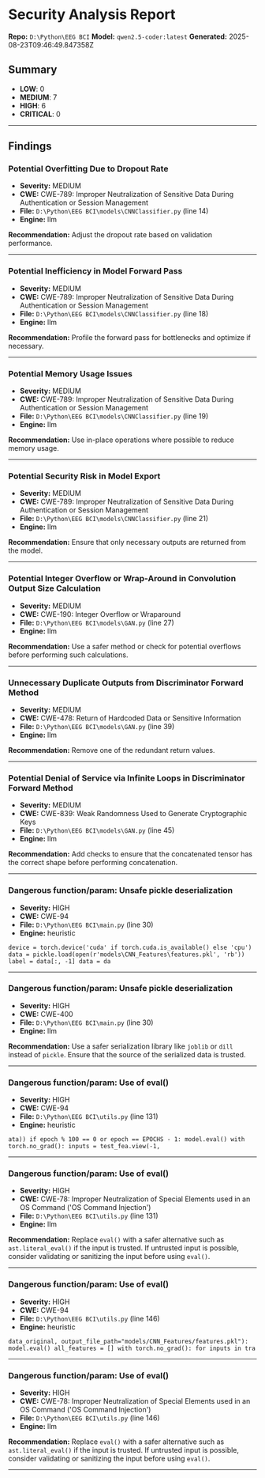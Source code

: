 # Security Analysis Report

**Repo:** `D:\Python\EEG BCI`  **Model:** `qwen2.5-coder:latest`  **Generated:** 2025-08-23T09:46:49.847358Z

## Summary

- **LOW**: 0
- **MEDIUM**: 7
- **HIGH**: 6
- **CRITICAL**: 0

---

## Findings

### Potential Overfitting Due to Dropout Rate 
- **Severity:** MEDIUM
- **CWE:** CWE-789: Improper Neutralization of Sensitive Data During Authentication or Session Management
- **File:** `D:\Python\EEG BCI\models\CNNClassifier.py` (line 14)
- **Engine:** llm

**Recommendation:** Adjust the dropout rate based on validation performance.

---

### Potential Inefficiency in Model Forward Pass 
- **Severity:** MEDIUM
- **CWE:** CWE-789: Improper Neutralization of Sensitive Data During Authentication or Session Management
- **File:** `D:\Python\EEG BCI\models\CNNClassifier.py` (line 18)
- **Engine:** llm

**Recommendation:** Profile the forward pass for bottlenecks and optimize if necessary.

---

### Potential Memory Usage Issues 
- **Severity:** MEDIUM
- **CWE:** CWE-789: Improper Neutralization of Sensitive Data During Authentication or Session Management
- **File:** `D:\Python\EEG BCI\models\CNNClassifier.py` (line 19)
- **Engine:** llm

**Recommendation:** Use in-place operations where possible to reduce memory usage.

---

### Potential Security Risk in Model Export 
- **Severity:** MEDIUM
- **CWE:** CWE-789: Improper Neutralization of Sensitive Data During Authentication or Session Management
- **File:** `D:\Python\EEG BCI\models\CNNClassifier.py` (line 21)
- **Engine:** llm

**Recommendation:** Ensure that only necessary outputs are returned from the model.

---

### Potential Integer Overflow or Wrap-Around in Convolution Output Size Calculation 
- **Severity:** MEDIUM
- **CWE:** CWE-190: Integer Overflow or Wraparound
- **File:** `D:\Python\EEG BCI\models\GAN.py` (line 27)
- **Engine:** llm

**Recommendation:** Use a safer method or check for potential overflows before performing such calculations.

---

### Unnecessary Duplicate Outputs from Discriminator Forward Method 
- **Severity:** MEDIUM
- **CWE:** CWE-478: Return of Hardcoded Data or Sensitive Information
- **File:** `D:\Python\EEG BCI\models\GAN.py` (line 39)
- **Engine:** llm

**Recommendation:** Remove one of the redundant return values.

---

### Potential Denial of Service via Infinite Loops in Discriminator Forward Method 
- **Severity:** MEDIUM
- **CWE:** CWE-839: Weak Randomness Used to Generate Cryptographic Keys
- **File:** `D:\Python\EEG BCI\models\GAN.py` (line 45)
- **Engine:** llm

**Recommendation:** Add checks to ensure that the concatenated tensor has the correct shape before performing concatenation.

---

### Dangerous function/param: Unsafe pickle deserialization 
- **Severity:** HIGH
- **CWE:** CWE-94
- **File:** `D:\Python\EEG BCI\main.py` (line 30)
- **Engine:** heuristic

```
device = torch.device('cuda' if torch.cuda.is_available() else 'cpu') data = pickle.load(open(r'models\CNN_Features\features.pkl', 'rb')) label = data[:, -1] data = da
```

---

### Dangerous function/param: Unsafe pickle deserialization 
- **Severity:** HIGH
- **CWE:** CWE-400
- **File:** `D:\Python\EEG BCI\main.py` (line 30)
- **Engine:** llm

**Recommendation:** Use a safer serialization library like `joblib` or `dill` instead of `pickle`. Ensure that the source of the serialized data is trusted.

---

### Dangerous function/param: Use of eval() 
- **Severity:** HIGH
- **CWE:** CWE-94
- **File:** `D:\Python\EEG BCI\utils.py` (line 131)
- **Engine:** heuristic

```
ata)) if epoch % 100 == 0 or epoch == EPOCHS - 1: model.eval() with torch.no_grad(): inputs = test_fea.view(-1,
```

---

### Dangerous function/param: Use of eval() 
- **Severity:** HIGH
- **CWE:** CWE-78: Improper Neutralization of Special Elements used in an OS Command ('OS Command Injection')
- **File:** `D:\Python\EEG BCI\utils.py` (line 131)
- **Engine:** llm

**Recommendation:** Replace `eval()` with a safer alternative such as `ast.literal_eval()` if the input is trusted. If untrusted input is possible, consider validating or sanitizing the input before using `eval()`.

---

### Dangerous function/param: Use of eval() 
- **Severity:** HIGH
- **CWE:** CWE-94
- **File:** `D:\Python\EEG BCI\utils.py` (line 146)
- **Engine:** heuristic

```
data_original, output_file_path="models/CNN_Features/features.pkl"): model.eval() all_features = [] with torch.no_grad(): for inputs in tra
```

---

### Dangerous function/param: Use of eval() 
- **Severity:** HIGH
- **CWE:** CWE-78: Improper Neutralization of Special Elements used in an OS Command ('OS Command Injection')
- **File:** `D:\Python\EEG BCI\utils.py` (line 146)
- **Engine:** llm

**Recommendation:** Replace `eval()` with a safer alternative such as `ast.literal_eval()` if the input is trusted. If untrusted input is possible, consider validating or sanitizing the input before using `eval()`.

---

